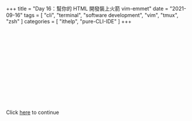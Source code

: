 +++
title = "Day 16：幫你的 HTML 開發裝上火箭 vim-emmet"
date = "2021-09-16"
tags = [
  "cli",
  "terminal",
  "software development",
  "vim",
  "tmux",
  "zsh"
]
categories = [ "ithelp", "pure-CLI-IDE" ]
+++

<span><div id="id" class="class"></div><br><div id="id" class="class"></div><br><div id="id" class="class"></div><br><div id="id" class="class"></div><br></span>
<span><div id="id" class="class"></div><br><div id="id" class="class"></div><br><div id="id" class="class"></div><br><div id="id" class="class"></div><br></span>
<span><div id="id" class="class"></div><br><div id="id" class="class"></div><br><div id="id" class="class"></div><br><div id="id" class="class"></div><br></span>

<p>
	Click 
	<a href="">here</a>
	 to continue
</p>

